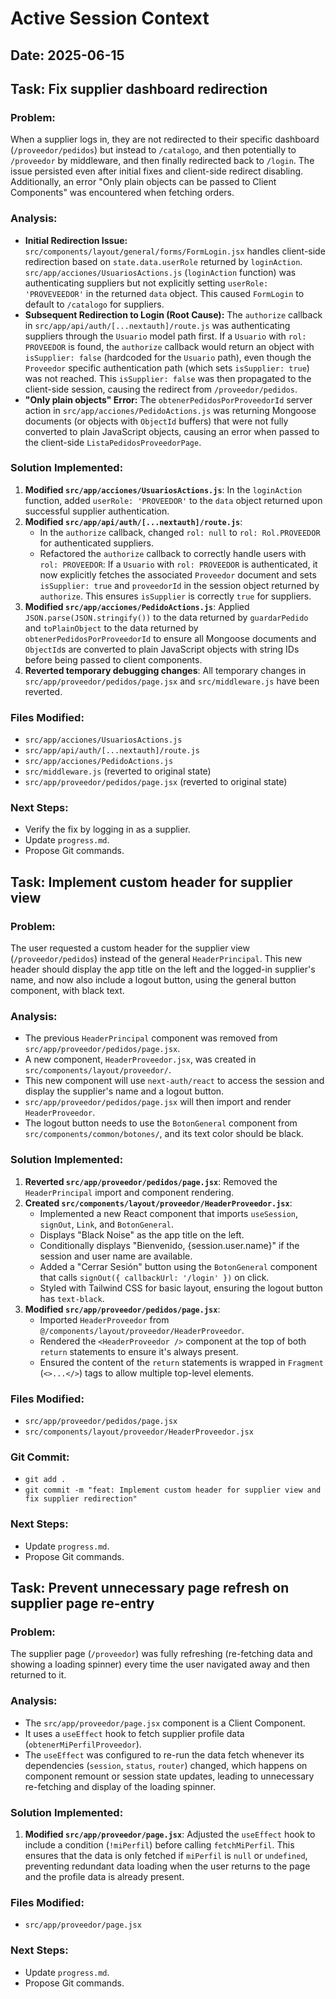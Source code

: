 # Active Session Context

## Date: 2025-06-15

## Task: Fix supplier dashboard redirection

### Problem:
When a supplier logs in, they are not redirected to their specific dashboard (`/proveedor/pedidos`) but instead to `/catalogo`, and then potentially to `/proveedor` by middleware, and then finally redirected back to `/login`. The issue persisted even after initial fixes and client-side redirect disabling. Additionally, an error "Only plain objects can be passed to Client Components" was encountered when fetching orders.

### Analysis:
- **Initial Redirection Issue:** `src/components/layout/general/forms/FormLogin.jsx` handles client-side redirection based on `state.data.userRole` returned by `loginAction`. `src/app/acciones/UsuariosActions.js` (`loginAction` function) was authenticating suppliers but not explicitly setting `userRole: 'PROVEVEEDOR'` in the returned `data` object. This caused `FormLogin` to default to `/catalogo` for suppliers.
- **Subsequent Redirection to Login (Root Cause):** The `authorize` callback in `src/app/api/auth/[...nextauth]/route.js` was authenticating suppliers through the `Usuario` model path first. If a `Usuario` with `rol: PROVEEDOR` is found, the `authorize` callback would return an object with `isSupplier: false` (hardcoded for the `Usuario` path), even though the `Proveedor` specific authentication path (which sets `isSupplier: true`) was not reached. This `isSupplier: false` was then propagated to the client-side session, causing the redirect from `/proveedor/pedidos`.
- **"Only plain objects" Error:** The `obtenerPedidosPorProveedorId` server action in `src/app/acciones/PedidoActions.js` was returning Mongoose documents (or objects with `ObjectId` buffers) that were not fully converted to plain JavaScript objects, causing an error when passed to the client-side `ListaPedidosProveedorPage`.

### Solution Implemented:
1.  **Modified `src/app/acciones/UsuariosActions.js`**: In the `loginAction` function, added `userRole: 'PROVEEDOR'` to the `data` object returned upon successful supplier authentication.
2.  **Modified `src/app/api/auth/[...nextauth]/route.js`**:
    *   In the `authorize` callback, changed `rol: null` to `rol: Rol.PROVEEDOR` for authenticated suppliers.
    *   Refactored the `authorize` callback to correctly handle users with `rol: PROVEEDOR`: If a `Usuario` with `rol: PROVEEDOR` is authenticated, it now explicitly fetches the associated `Proveedor` document and sets `isSupplier: true` and `proveedorId` in the session object returned by `authorize`. This ensures `isSupplier` is correctly `true` for suppliers.
3.  **Modified `src/app/acciones/PedidoActions.js`**: Applied `JSON.parse(JSON.stringify())` to the data returned by `guardarPedido` and `toPlainObject` to the data returned by `obtenerPedidosPorProveedorId` to ensure all Mongoose documents and `ObjectId`s are converted to plain JavaScript objects with string IDs before being passed to client components.
4.  **Reverted temporary debugging changes**: All temporary changes in `src/app/proveedor/pedidos/page.jsx` and `src/middleware.js` have been reverted.

### Files Modified:
- `src/app/acciones/UsuariosActions.js`
- `src/app/api/auth/[...nextauth]/route.js`
- `src/app/acciones/PedidoActions.js`
- `src/middleware.js` (reverted to original state)
- `src/app/proveedor/pedidos/page.jsx` (reverted to original state)

### Next Steps:
- Verify the fix by logging in as a supplier.
- Update `progress.md`.
- Propose Git commands.

## Task: Implement custom header for supplier view

### Problem:
The user requested a custom header for the supplier view (`/proveedor/pedidos`) instead of the general `HeaderPrincipal`. This new header should display the app title on the left and the logged-in supplier's name, and now also include a logout button, using the general button component, with black text.

### Analysis:
- The previous `HeaderPrincipal` component was removed from `src/app/proveedor/pedidos/page.jsx`.
- A new component, `HeaderProveedor.jsx`, was created in `src/components/layout/proveedor/`.
- This new component will use `next-auth/react` to access the session and display the supplier's name and a logout button.
- `src/app/proveedor/pedidos/page.jsx` will then import and render `HeaderProveedor`.
- The logout button needs to use the `BotonGeneral` component from `src/components/common/botones/`, and its text color should be black.

### Solution Implemented:
1.  **Reverted `src/app/proveedor/pedidos/page.jsx`**: Removed the `HeaderPrincipal` import and component rendering.
2.  **Created `src/components/layout/proveedor/HeaderProveedor.jsx`**:
    *   Implemented a new React component that imports `useSession`, `signOut`, `Link`, and `BotonGeneral`.
    *   Displays "Black Noise" as the app title on the left.
    *   Conditionally displays "Bienvenido, {session.user.name}" if the session and user name are available.
    *   Added a "Cerrar Sesión" button using the `BotonGeneral` component that calls `signOut({ callbackUrl: '/login' })` on click.
    *   Styled with Tailwind CSS for basic layout, ensuring the logout button has `text-black`.
3.  **Modified `src/app/proveedor/pedidos/page.jsx`**:
    *   Imported `HeaderProveedor` from `@/components/layout/proveedor/HeaderProveedor`.
    *   Rendered the `<HeaderProveedor />` component at the top of both `return` statements to ensure it's always present.
    *   Ensured the content of the `return` statements is wrapped in `Fragment` (`<>...</>`) tags to allow multiple top-level elements.

### Files Modified:
- `src/app/proveedor/pedidos/page.jsx`
- `src/components/layout/proveedor/HeaderProveedor.jsx`

### Git Commit:
- `git add .`
- `git commit -m "feat: Implement custom header for supplier view and fix supplier redirection"`

### Next Steps:
- Update `progress.md`.
- Propose Git commands.

## Task: Prevent unnecessary page refresh on supplier page re-entry

### Problem:
The supplier page (`/proveedor`) was fully refreshing (re-fetching data and showing a loading spinner) every time the user navigated away and then returned to it.

### Analysis:
- The `src/app/proveedor/page.jsx` component is a Client Component.
- It uses a `useEffect` hook to fetch supplier profile data (`obtenerMiPerfilProveedor`).
- The `useEffect` was configured to re-run the data fetch whenever its dependencies (`session`, `status`, `router`) changed, which happens on component remount or session state updates, leading to unnecessary re-fetching and display of the loading spinner.

### Solution Implemented:
1.  **Modified `src/app/proveedor/page.jsx`**: Adjusted the `useEffect` hook to include a condition (`!miPerfil`) before calling `fetchMiPerfil`. This ensures that the data is only fetched if `miPerfil` is `null` or `undefined`, preventing redundant data loading when the user returns to the page and the profile data is already present.

### Files Modified:
- `src/app/proveedor/page.jsx`

### Next Steps:
- Update `progress.md`.
- Propose Git commands.
